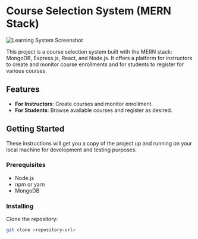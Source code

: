 # Course Selection System (MERN Stack)

![Learning System Screenshot](https://ibb.co/Rg57rVd)

This project is a course selection system built with the MERN stack: MongoDB, Express.js, React, and Node.js. It offers a platform for instructors to create and monitor course enrollments and for students to register for various courses.

## Features

- **For Instructors**: Create courses and monitor enrollment.
- **For Students**: Browse available courses and register as desired.

## Getting Started

These instructions will get you a copy of the project up and running on your local machine for development and testing purposes.

### Prerequisites

- Node.js
- npm or yarn
- MongoDB

### Installing

Clone the repository:

```bash
git clone <repository-url>
